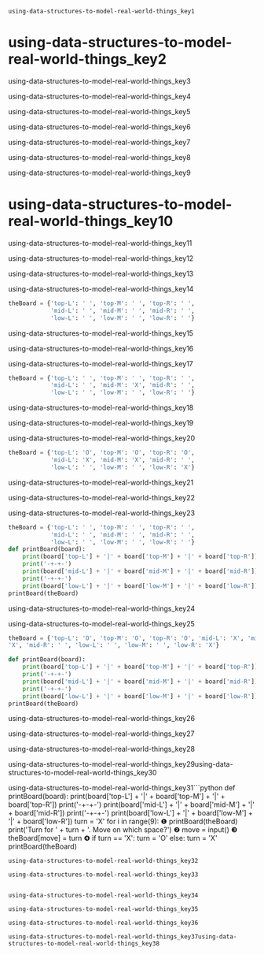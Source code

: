 ```ngMeta
using-data-structures-to-model-real-world-things_key1
```
# using-data-structures-to-model-real-world-things_key2
using-data-structures-to-model-real-world-things_key3

using-data-structures-to-model-real-world-things_key4

using-data-structures-to-model-real-world-things_key5

using-data-structures-to-model-real-world-things_key6

using-data-structures-to-model-real-world-things_key7

using-data-structures-to-model-real-world-things_key8

using-data-structures-to-model-real-world-things_key9

# using-data-structures-to-model-real-world-things_key10
using-data-structures-to-model-real-world-things_key11

using-data-structures-to-model-real-world-things_key12

using-data-structures-to-model-real-world-things_key13

using-data-structures-to-model-real-world-things_key14

```python
theBoard = {'top-L': ' ', 'top-M': ' ', 'top-R': ' ',
            'mid-L': ' ', 'mid-M': ' ', 'mid-R': ' ',
            'low-L': ' ', 'low-M': ' ', 'low-R': ' '}
```
using-data-structures-to-model-real-world-things_key15

using-data-structures-to-model-real-world-things_key16

using-data-structures-to-model-real-world-things_key17

```python
theBoard = {'top-L': ' ', 'top-M': ' ', 'top-R': ' ',
            'mid-L': ' ', 'mid-M': 'X', 'mid-R': ' ',
            'low-L': ' ', 'low-M': ' ', 'low-R': ' '}
```
using-data-structures-to-model-real-world-things_key18

using-data-structures-to-model-real-world-things_key19

using-data-structures-to-model-real-world-things_key20

```python
theBoard = {'top-L': 'O', 'top-M': 'O', 'top-R': 'O',
            'mid-L': 'X', 'mid-M': 'X', 'mid-R': ' ',
            'low-L': ' ', 'low-M': ' ', 'low-R': 'X'}
```
using-data-structures-to-model-real-world-things_key21

using-data-structures-to-model-real-world-things_key22

using-data-structures-to-model-real-world-things_key23

```python
theBoard = {'top-L': ' ', 'top-M': ' ', 'top-R': ' ',
            'mid-L': ' ', 'mid-M': ' ', 'mid-R': ' ',
            'low-L': ' ', 'low-M': ' ', 'low-R': ' '}
def printBoard(board):
    print(board['top-L'] + '|' + board['top-M'] + '|' + board['top-R'])
    print('-+-+-')
    print(board['mid-L'] + '|' + board['mid-M'] + '|' + board['mid-R'])
    print('-+-+-')
    print(board['low-L'] + '|' + board['low-M'] + '|' + board['low-R'])
printBoard(theBoard)
```
using-data-structures-to-model-real-world-things_key24


using-data-structures-to-model-real-world-things_key25

```python
theBoard = {'top-L': 'O', 'top-M': 'O', 'top-R': 'O', 'mid-L': 'X', 'mid-M':
'X', 'mid-R': ' ', 'low-L': ' ', 'low-M': ' ', 'low-R': 'X'}

def printBoard(board):
    print(board['top-L'] + '|' + board['top-M'] + '|' + board['top-R'])
    print('-+-+-')
    print(board['mid-L'] + '|' + board['mid-M'] + '|' + board['mid-R'])
    print('-+-+-')
    print(board['low-L'] + '|' + board['low-M'] + '|' + board['low-R'])
printBoard(theBoard)
```
using-data-structures-to-model-real-world-things_key26


using-data-structures-to-model-real-world-things_key27

using-data-structures-to-model-real-world-things_key28


using-data-structures-to-model-real-world-things_key29using-data-structures-to-model-real-world-things_key30


using-data-structures-to-model-real-world-things_key31```python
   def printBoard(board):
       print(board['top-L'] + '|' + board['top-M'] + '|' + board['top-R'])
       print('-+-+-')
       print(board['mid-L'] + '|' + board['mid-M'] + '|' + board['mid-R'])
       print('-+-+-')
       print(board['low-L'] + '|' + board['low-M'] + '|' + board['low-R'])
   turn = 'X'
   for i in range(9):
❶      printBoard(theBoard)
        print('Turn for ' + turn + '. Move on which space?')
❷      move = input()
❸      theBoard[move] = turn
❹      if turn == 'X':
            turn = 'O'
        else:
            turn = 'X'
   printBoard(theBoard)
```
using-data-structures-to-model-real-world-things_key32

using-data-structures-to-model-real-world-things_key33


using-data-structures-to-model-real-world-things_key34

using-data-structures-to-model-real-world-things_key35

using-data-structures-to-model-real-world-things_key36

using-data-structures-to-model-real-world-things_key37using-data-structures-to-model-real-world-things_key38